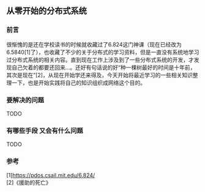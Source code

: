 ## 从零开始的分布式系统
### 前言
很惭愧的是还在学校读书的时候就收藏过了6.824这门神课（现在已经改为6.5840[1]了），也收藏了不少的关于分布式的学习资料，但是一直没有系统地学习过分布式系统的相关内容。直到现在工作上涉及到了一些分布式系统的开发，才发现自己欠着的都要还回来...。还好有句话说的好“种一棵树最好的时间是十年前，其次是现在”[2]，从现在开始学还来得及，今天开始将最近学习的一些相关知识整理一下，也是开始实践将自己的知识组织成网络这个目的。
### 要解决的问题
TODO
### 有哪些手段 又会有什么问题
TODO
### 参考
[1]https://pdos.csail.mit.edu/6.824/  
[2]《援助的死亡》
